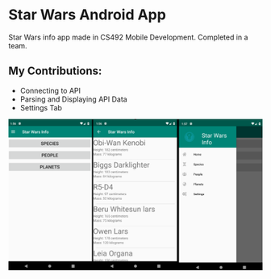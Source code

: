 # Star Wars Android App
Star Wars info app made in CS492 Mobile Development.
Completed in a team. 
## My Contributions: 
* Connecting to API 
* Parsing and Displaying API Data
* Settings Tab

![Alt text](./screenshot.png?raw=true "Screenshot of Application Workflow")

